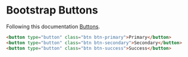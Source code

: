 # Bootstrap Buttons

Following this documentation [Buttons](https://getbootstrap.com/docs/4.6/getting-started/introduction).

```html
<button type="button" class="btn btn-primary">Primary</button>
<button type="button" class="btn btn-secondary">Secondary</button>
<button type="button" class="btn btn-success">Success</button>
```